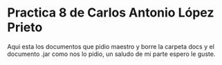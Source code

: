 # Practica 8 de Carlos Antonio López Prieto
Aqui esta los documentos que pidio maestro y borre la carpeta docs y el documento .jar como nos lo pidio, un saludo de mi parte espero le guste.